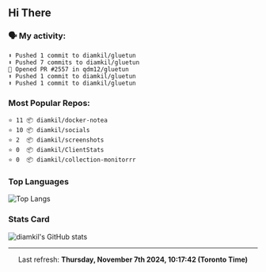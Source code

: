 ## Hi There

### 🗣 My activity:

```
⬆️ Pushed 1 commit to diamkil/gluetun
⬆️ Pushed 7 commits to diamkil/gluetun
💪 Opened PR #2557 in qdm12/gluetun
⬆️ Pushed 1 commit to diamkil/gluetun
⬆️ Pushed 1 commit to diamkil/gluetun
```

### Most Popular Repos:

```
⭐️ 11 📦 diamkil/docker-notea
⭐️ 10 📦 diamkil/socials
⭐️ 2  📦 diamkil/screenshots
⭐️ 0  📦 diamkil/ClientStats
⭐️ 0  📦 diamkil/collection-monitorrr
```

### Top Languages

![Top Langs](https://github-readme-stats.vercel.app/api/top-langs/?username=diamkil&layout=compact&langs_count=10)

### Stats Card

![diamkil's GitHub stats](https://github-readme-stats.vercel.app/api?username=diamkil&count_private=true&show_icons=true)

---

<p align="center">
  Last refresh: 
  <b>Thursday, November 7th 2024, 10:17:42 (Toronto Time)</b>
</p>
